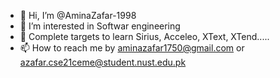 - 👋 Hi, I’m @AminaZafar-1998
- 👀 I’m interested in Softwar engineering
- 🌱 Complete targets to learn Sirius, Acceleo, XText, XTend.....
- 📫 How to reach me by aminazafar1750@gmail.com or azafar.cse21ceme@student.nust.edu.pk

<!---
AminaZafar-1998/AminaZafar-1998 is a ✨ special ✨ repository because its `README.md` (this file) appears on your GitHub profile.
You can click the Preview link to take a look at your changes.
--->

